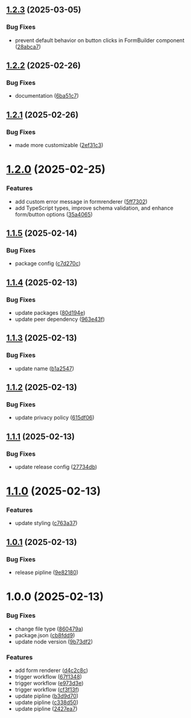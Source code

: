 ## [1.2.3](https://github.com/aman162001/react-form-builder/compare/v1.2.2...v1.2.3) (2025-03-05)


### Bug Fixes

* prevent default behavior on button clicks in FormBuilder component ([28abca7](https://github.com/aman162001/react-form-builder/commit/28abca7fe3724bfe1a5972d9784e2d092aaf3b70))

## [1.2.2](https://github.com/aman162001/react-form-builder/compare/v1.2.1...v1.2.2) (2025-02-26)


### Bug Fixes

* documentation ([6ba51c7](https://github.com/aman162001/react-form-builder/commit/6ba51c7e2e12981047d4160f854b93adc08a3938))

## [1.2.1](https://github.com/aman162001/react-form-builder/compare/v1.2.0...v1.2.1) (2025-02-26)


### Bug Fixes

* made more customizable ([2ef31c3](https://github.com/aman162001/react-form-builder/commit/2ef31c359fe7ee43f29e4b4c37054d5f50b8017f))

# [1.2.0](https://github.com/aman162001/react-form-builder/compare/v1.1.5...v1.2.0) (2025-02-25)


### Features

* add custom error message in formrenderer ([5ff7302](https://github.com/aman162001/react-form-builder/commit/5ff7302543b20c9bc3adf3460fa2f85b4527784a))
* add TypeScript types, improve schema validation, and enhance form/button options ([35a4065](https://github.com/aman162001/react-form-builder/commit/35a40654f89bd2014667618676575ef000cfd775))

## [1.1.5](https://github.com/aman162001/react-form-builder/compare/v1.1.4...v1.1.5) (2025-02-14)


### Bug Fixes

* package config ([c7d270c](https://github.com/aman162001/react-form-builder/commit/c7d270c96911ef556a70824b669c6b0bc5e62f21))

## [1.1.4](https://github.com/aman162001/react-form-builder/compare/v1.1.3...v1.1.4) (2025-02-13)


### Bug Fixes

* update packages ([80d194e](https://github.com/aman162001/react-form-builder/commit/80d194e3b623156c840c409410eefa43c9e4bee3))
* update peer dependency ([963e43f](https://github.com/aman162001/react-form-builder/commit/963e43f3fa52f3851f3145be8fae506a73587f61))

## [1.1.3](https://github.com/aman162001/react-form-builder/compare/v1.1.2...v1.1.3) (2025-02-13)


### Bug Fixes

* update name ([b1a2547](https://github.com/aman162001/react-form-builder/commit/b1a2547a1205e2ae6576152fe639f5b5d6cae9bb))

## [1.1.2](https://github.com/aman162001/react-form-builder/compare/v1.1.1...v1.1.2) (2025-02-13)


### Bug Fixes

* update privacy policy ([615df06](https://github.com/aman162001/react-form-builder/commit/615df06a2d6ecbddccd6eb0733bd294d1b3d077c))

## [1.1.1](https://github.com/aman162001/react-form-builder/compare/v1.1.0...v1.1.1) (2025-02-13)


### Bug Fixes

* update release config ([27734db](https://github.com/aman162001/react-form-builder/commit/27734db53c7c19aa761bd1ef97ebb5e7d5ed2f84))

# [1.1.0](https://github.com/aman162001/react-form-builder/compare/v1.0.1...v1.1.0) (2025-02-13)


### Features

* update styling ([c763a37](https://github.com/aman162001/react-form-builder/commit/c763a37b2203ace6933f86e22d290c4f70db77b6))

## [1.0.1](https://github.com/aman162001/react-form-builder/compare/v1.0.0...v1.0.1) (2025-02-13)


### Bug Fixes

* release pipline ([9e82180](https://github.com/aman162001/react-form-builder/commit/9e821801826c6ed0155b2b19bb63fee8d89eacd7))

# 1.0.0 (2025-02-13)


### Bug Fixes

* change file type ([860479a](https://github.com/aman162001/react-form-builder/commit/860479ac746c7f14a6a307b487fd1a08f115c601))
* package.json ([cb8fdd9](https://github.com/aman162001/react-form-builder/commit/cb8fdd9e8d90ffee19414b3e08bb1a174315b67d))
* update node version ([9b73df2](https://github.com/aman162001/react-form-builder/commit/9b73df2790e84f93cdc48888551b71d11a534c70))


### Features

* add form renderer ([d4c2c8c](https://github.com/aman162001/react-form-builder/commit/d4c2c8c0a1bcbd06da82152ab4ae1ba07eb5f3af))
* trigger workflow ([67f1348](https://github.com/aman162001/react-form-builder/commit/67f1348c26b334d54080fb31ea9f7cac192c4f2d))
* trigger workflow ([e973d3e](https://github.com/aman162001/react-form-builder/commit/e973d3e527125f43ad4221917e796c47ac4ae798))
* trigger workflow ([cf3f13f](https://github.com/aman162001/react-form-builder/commit/cf3f13fdfba0c9922783e7555a7a0cf2f08ca786))
* update pipline ([b3d9d70](https://github.com/aman162001/react-form-builder/commit/b3d9d7051104bad578c70914c26e2fd2ada9be6a))
* update pipline ([c338d50](https://github.com/aman162001/react-form-builder/commit/c338d5035f995c444ab99cbfc1cbd29f770d7fa7))
* update pipline ([2427ea7](https://github.com/aman162001/react-form-builder/commit/2427ea7c1a24057c2137233f47d77f4e59374ae5))
